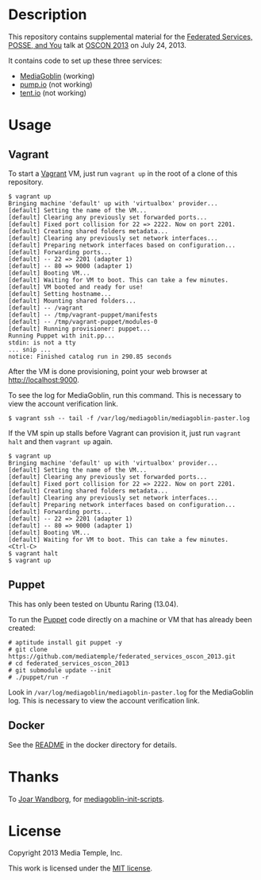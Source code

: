 # Description

This repository contains supplemental material for the [Federated Services, POSSE, and You](http://www.oscon.com/oscon2013/public/schedule/detail/31422) talk at [OSCON 2013](http://www.oscon.com/oscon2013) on July 24, 2013.

It contains code to set up these three services:

* [MediaGoblin](http://mediagoblin.org/) (working)
* [pump.io](http://pump.io/) (not working)
* [tent.io](https://tent.io/) (not working)

# Usage

## Vagrant

To start a [Vagrant](http://www.vagrantup.com/) VM, just run `vagrant up` in the root of a clone of this repository.

    $ vagrant up
    Bringing machine 'default' up with 'virtualbox' provider...
    [default] Setting the name of the VM...
    [default] Clearing any previously set forwarded ports...
    [default] Fixed port collision for 22 => 2222. Now on port 2201.
    [default] Creating shared folders metadata...
    [default] Clearing any previously set network interfaces...
    [default] Preparing network interfaces based on configuration...
    [default] Forwarding ports...
    [default] -- 22 => 2201 (adapter 1)
    [default] -- 80 => 9000 (adapter 1)
    [default] Booting VM...
    [default] Waiting for VM to boot. This can take a few minutes.
    [default] VM booted and ready for use!
    [default] Setting hostname...
    [default] Mounting shared folders...
    [default] -- /vagrant
    [default] -- /tmp/vagrant-puppet/manifests
    [default] -- /tmp/vagrant-puppet/modules-0
    [default] Running provisioner: puppet...
    Running Puppet with init.pp...
    stdin: is not a tty
    ... snip ...
    notice: Finished catalog run in 290.85 seconds

After the VM is done provisioning, point your web browser at <http://localhost:9000>.

To see the log for MediaGoblin, run this command.  This is necessary to view the account verification link.

    $ vagrant ssh -- tail -f /var/log/mediagoblin/mediagoblin-paster.log

If the VM spin up stalls before Vagrant can provision it, just run `vagrant halt` and then `vagrant up` again.

    $ vagrant up
    Bringing machine 'default' up with 'virtualbox' provider...
    [default] Setting the name of the VM...
    [default] Clearing any previously set forwarded ports...
    [default] Fixed port collision for 22 => 2222. Now on port 2201.
    [default] Creating shared folders metadata...
    [default] Clearing any previously set network interfaces...
    [default] Preparing network interfaces based on configuration...
    [default] Forwarding ports...
    [default] -- 22 => 2201 (adapter 1)
    [default] -- 80 => 9000 (adapter 1)
    [default] Booting VM...
    [default] Waiting for VM to boot. This can take a few minutes.
    <Ctrl-C>
    $ vagrant halt
    $ vagrant up

## Puppet

This has only been tested on Ubuntu Raring (13.04).

To run the [Puppet](https://puppetlabs.com/) code directly on a machine or VM that has already been created:

    # aptitude install git puppet -y
    # git clone https://github.com/mediatemple/federated_services_oscon_2013.git
    # cd federated_services_oscon_2013
    # git submodule update --init
    # ./puppet/run -r

Look in `/var/log/mediagoblin/mediagoblin-paster.log` for the MediaGoblin log.  This is necessary to view the account verification link.

## Docker

See the [README](docker/README.md) in the docker directory for details.

# Thanks

To [Joar Wandborg](http://wandborg.se/), for [mediagoblin-init-scripts](https://github.com/joar/mediagoblin-init-scripts).

# License

Copyright 2013 Media Temple, Inc.

This work is licensed under the [MIT license](LICENSE.md).
